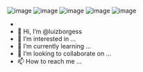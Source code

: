 ![image](https://img.shields.io/badge/C%23-239120?style=for-the-badge&logo=c-sharp&logoColor=white)
![image](https://img.shields.io/badge/Python-3776AB?style=for-the-badge&logo=python&logoColor=white)
![image](https://img.shields.io/badge/.NET-5C2D91?style=for-the-badge&logo=.net&logoColor=white)
![image](https://img.shields.io/badge/Node.js-43853D?style=for-the-badge&logo=node.js&logoColor=white)
![image](https://img.shields.io/badge/C-00599C?style=for-the-badge&logo=c&logoColor=white)

- 
- 👋 Hi, I’m @luizborgess
- 👀 I’m interested in ...
- 🌱 I’m currently learning ...
- 💞️ I’m looking to collaborate on ...
- 📫 How to reach me ...

<!---
luizborgess/luizborgess is a ✨ special ✨ repository because its `README.md` (this file) appears on your GitHub profile.
You can click the Preview link to take a look at your changes.
--->

